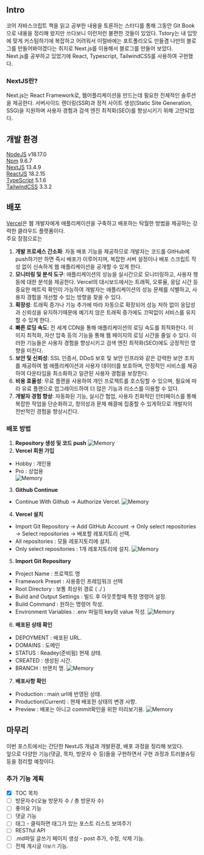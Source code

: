 ## Intro

코어 자바스크립트 책을 읽고 공부한 내용을 토론하는 스터디를 통해 그동안 Git Book으로 내용을 정리해 왔지만 쓰다보니 이런저런 불편한 것들이 있었다. Tstory는 내 입맛에 맞게 커스텀하기에 복잡하고 어려워서 이럴바에는 포트폴리오도 만들겸 나만의 블로그를 만들어봐야겠다는 취지로 Next.js를 이용해서 블로그를 만들어 보았다.  
Next.js를 공부하고 있었기에 React, Typescript, TailwindCSS를 사용하여 구현했다.

### NextJS란?

Next.js는 React Framework로, 웹어플리케이션을 만드는데 필요한 전체적인 솔루션을 제공한다.
서버사이드 렌더링(SSR)과 정적 사이트 생성(Static Site Generation, SSG)을 지원하며 사용자 경험과 검색 엔진 최적화(SEO)를 향상시키기 위해 고안되었다.

## 개발 환경

[NodeJS](https://nodejs.org/en) v18.17.0  
[Npm](https://www.npmjs.com/package/npm/v/9.5.1) 9.6.7  
[NextJS](https://nextjs.org/) 13.4.9  
[ReactJS](https://react.dev/) 18.2.15  
[TypeScript](https://www.typescriptlang.org/) 5.1.6  
[TailwindCSS](https://tailwindcss.com/) 3.3.2

## 배포

[Vercel](https://vercel.com/docs)은 웹 개발자에게 애플리케이션을 구축하고 배포하는 탁월한 방법을 제공하는 강력한 클라우드 플랫폼이다.  
주요 장점으로는

1. **개발 프로세스 간소화**: 자동 배포 기능을 제공하므로 개발자는 코드를 GitHub에 push하기만 하면 즉시 배포가 이루어지며, 복잡한 서버 설정이나 배포 스크립트 작성 없이 신속하게 웹 애플리케이션을 공개할 수 있게 한다​.
2. **모니터링 및 분석 도구**: 애플리케이션의 성능을 실시간으로 모니터링하고, 사용자 행동에 대한 분석을 제공한다. Vercel의 대시보드에서는 트래픽, 오류율, 응답 시간 등 중요한 메트릭 확인이 가능하여 개발자는 애플리케이션의 성능 문제를 식별하고, 사용자 경험을 개선할 수 있는 방향을 찾을 수 있다.
3. **확장성**: 트래픽 증가나 기능 추가에 따라 자동으로 확장되어 성능 저하 없이 응답성과 신뢰성을 유지하기때문에 예기치 않은 트래픽 증가에도 끄떡없이 서비스를 유지할 수 있게 한다.
4. **빠른 로딩 속도**: 전 세계 CDN을 통해 애플리케이션의 로딩 속도를 최적화한다. 이미지 최적화, 자산 압축 등의 기능을 통해 웹 페이지의 로딩 시간을 줄일 수 있다. 이러한 기능들은 사용자 경험을 향상시키고 검색 엔진 최적화(SEO)에도 긍정적인 영향을 미친다.
5. **보안 및 신뢰성**: SSL 인증서, DDoS 보호 및 보안 인프라와 같은 강력한 보안 조치를 제공하여 웹 애플리케이션과 사용자 데이터를 보호하며, 안정적인 서비스를 제공하여 다운타임을 최소화하고 일관된 사용자 경험을 보장한다.
6. **비용 효율성**: 무료 플랜을 사용하여 개인 프로젝트를 호스팅할 수 있으며, 필요에 따라 유료 플랜으로 업그레이드하여 더 많은 기능과 리소스를 이용할 수 있다.
7. **개발자 경험 향상**: 자동화된 기능, 실시간 협업, 사용자 친화적인 인터페이스를 통해 복잡한 작업을 단순화하고, 창의성과 문제 해결에 집중할 수 있게하므로 개발자의 전반적인 경험을 향상시킨다.

### 배포 방법

1. **Repository 생성 및 코드 push**
   ![Memory](/images/posts/nextBlog/blog1.png)
2. **Vercel 회원 가입**

- Hobby : 개인용
- Pro : 상업용  
   ![Memory](/images/posts/nextBlog/blog2.png)

3. **Github Continue**

- Continue With Github -> Authorize Vercel.
  ![Memory](/images/posts/nextBlog/blog3.png)

4. **Vercel 설치**

- Import Git Repository -> Add GitHub Account -> Only select repositories -> Select repositories -> 배포할 레포지토리 선택.
- All repositories : 모들 레포지토리에 설치.
- Only select repositories : 1개 레포지토리에 설치.
  ![Memory](/images/posts/nextBlog/blog4.png)

5. **Import Git Repository**

- Project Name : 프로젝트 명
- Framework Preset : 사용중인 프레임워크 선택
- Root Directory : 보통 최상위 경로 ( ./ )
- Build and Output Settings : 빌드 후 아웃풋할때 특정 명령어 설정.
- Build Command : 원하는 명령어 작성.
- Environment Variables : .env 파일의 key와 value 작성.
  ![Memory](/images/posts/nextBlog/blog5.png)

6. **배포된 상태 확인**

- DEPOYMENT : 배포된 URL.
- DOMAINS : 도메인
- STATUS : Readey(준비됨) 현재 상태.
- CREATED : 생성된 시간.
- BRANCH : 브랜치 명.
  ![Memory](/images/posts/nextBlog/blog6.png)

7. **배포사항 확인**

- Production : main url에 반영된 상태.
- Production(Current) : 현재 배포한 상태의 변경 사항.
- Preview : 배포는 아니고 commit확인을 위한 미리보기용.
  ![Memory](/images/posts/nextBlog/blog7.png)

## 마무리

이번 포스트에서는 간단한 NextJS 개념과 개발환경, 배포 과정을 정리해 보았다.  
앞으로 다양한 기능(댓글, 목차, 방문자 수 등)들을 구현하면서 구현 과정과 트러블슈팅 등을 정리할 예정이다.

### 추가 기능 계획

- [x] TOC 목차
- [ ] 방문자수(오늘 방문자 수 / 총 방문자 수)
- [ ] 좋아요 기능
- [ ] 댓글 기능
- [ ] 태그 - 클릭하면 태그가 있는 포스트 리스트 보여주기
- [ ] RESTful API
- [ ] .md파일 글쓰기 페이지 생성 - post 추가, 수정, 삭제 기능.
- [ ] 전체 게시글 `더보기` 기능.
